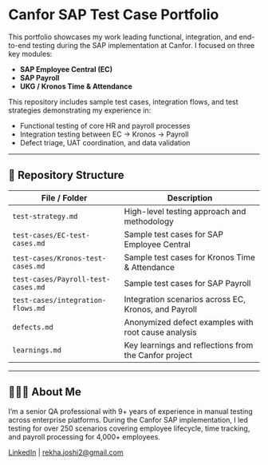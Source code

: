 # Canfor SAP Test Case Portfolio

This portfolio showcases my work leading functional, integration, and end-to-end testing during the SAP implementation at Canfor. I focused on three key modules:

- **SAP Employee Central (EC)**
- **SAP Payroll**
- **UKG / Kronos Time & Attendance**

This repository includes sample test cases, integration flows, and test strategies demonstrating my experience in:

- Functional testing of core HR and payroll processes
- Integration testing between EC → Kronos → Payroll
- Defect triage, UAT coordination, and data validation

---

## 📁 Repository Structure

| File / Folder             | Description                                                      |
|--------------------------|------------------------------------------------------------------|
| `test-strategy.md`        | High-level testing approach and methodology                     |
| `test-cases/EC-test-cases.md`  | Sample test cases for SAP Employee Central                  |
| `test-cases/Kronos-test-cases.md` | Sample test cases for Kronos Time & Attendance           |
| `test-cases/Payroll-test-cases.md` | Sample test cases for SAP Payroll                     |
| `test-cases/integration-flows.md` | Integration scenarios across EC, Kronos, and Payroll   |
| `defects.md`              | Anonymized defect examples with root cause analysis             |
| `learnings.md`            | Key learnings and reflections from the Canfor project           |

---

## 👩🏻‍💻 About Me

I’m a senior QA professional with 9+ years of experience in manual testing across enterprise platforms. During the Canfor SAP implementation, I led testing for over 250 scenarios covering employee lifecycle, time tracking, and payroll processing for 4,000+ employees.

[LinkedIn](https://www.linkedin.com/in/rekha-joshi) | rekha.joshi2@gmail.com